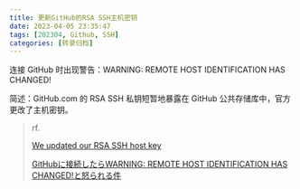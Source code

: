 ```yaml
---
title: 更新GitHub的RSA SSH主机密钥
date: 2023-04-05 23:35:47
tags: [202304, Github, SSH]
categories: [转录归档]
---
```


连接 GitHub 时出现警告：WARNING: REMOTE HOST IDENTIFICATION HAS CHANGED!

<!-- more -->

简述：GitHub.com 的 RSA SSH 私钥短暂地暴露在 GitHub 公共存储库中，官方更改了主机密钥。

> rf.
>
> [We updated our RSA SSH host key](https://github.blog/2023-03-23-we-updated-our-rsa-ssh-host-key/#newsletter)
>
> [GitHubに接続したらWARNING: REMOTE HOST IDENTIFICATION HAS CHANGED!と怒られる件](https://shogo82148.github.io/blog/2023/03/24/2023-03-24-github-identification-has-changed/)
